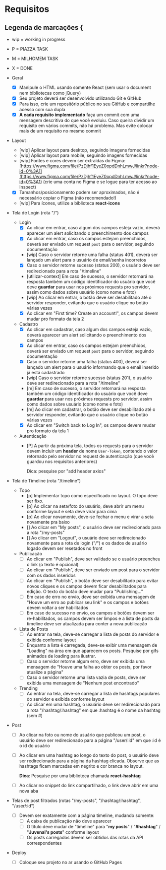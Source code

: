# Requisitos


## Legenda de marcações {
- wip = working in progress
- P = PIAZZA TASK
- M = MILHOMEM TASK
- X = DONE


- Geral
    - [x]  Manipule o HTML usando somente React (sem usar o document nem bibliotecas como jQuery)
    - [x]  Seu projeto deverá ser desenvolvido utilizando Git e GitHub
    - [x]  Para isso, crie um repositório público no seu GitHub e compartilhe acesso com sua dupla
    - [x]  **A cada requisito implementado** faça um commit com uma mensagem descritiva do que você evoluiu. Caso queira dividir um requisito em vários commits, não há problema. Mas evite colocar mais de um requisito no mesmo commit
- Layout
    - [wip]  Aplicar layout para desktop, seguindo imagens fornecidas
    - [wip]  Aplicar layout para mobile, seguindo imagens fornecidas
    - [wip]  Fontes e cores devem ser extraídas do Figma: [https://www.figma.com/file/PzDjhf1EyeZ0opdDnhLmwJ/linkr?node-id=0%3A1](https://www.figma.com/file/PzDjhf1EyeZ0opdDnhLmwJ/linkr?node-id=0%3A1) (crie uma conta no Figma e se logue para ter acesso ao Inspect)
    - [x]  Tamanhos/posicionamento podem ser aproximados, não é necessário copiar o Figma (não recomendado!)
    - [wip]  Para ícones, utilize a biblioteca **react-icons**
- Tela de Login (rota "/")
    - Login
        - [x]  Ao clicar em entrar, caso algum dos campos esteja vazio, deverá aparecer um alert solicitando o preenchimento dos campos
        - [x]  Ao clicar em entrar, caso os campos estejam preenchidos, deverá ser enviado um request `post` para o servidor, seguindo documentação
        - [wip]  Caso o servidor retorne uma falha (status 401), deverá ser lançado um alert para o usuário de email/senha incorretos
        - [x]  Caso o servidor retorne sucesso (status 200), o usuário deve ser redirecionado para a rota "/timeline"
        - [utilizar-context]  Em caso de sucesso, o servidor retornará na resposta também um código identificador do usuário que você deve **guardar** para usar nos próximos requests pro servidor, assim como dados sobre usuário (como nome e foto)
        - [wip]  Ao clicar em entrar, o botão deve ser desabilitado até o servidor responder, evitando que o usuário clique no botão várias vezes
        - [X]  Ao clicar em "First time? Create an account!", os campos devem mudar pro formato da tela 2
    - Cadastro
        - [x]  Ao clicar em cadastrar, caso algum dos campos esteja vazio, deverá aparecer um alert solicitando o preenchimento dos campos
        - [x]  Ao clicar em entrar, caso os campos estejam preenchidos, deverá ser enviado um request `post` para o servidor, seguindo documentação
        - [x]  Caso o servidor retorne uma falha (status 400), deverá ser lançado um alert para o usuário informando que o email inserido já está cadastrado
        - [wip]  Caso o servidor retorne sucesso (status 201), o usuário deve ser redirecionado para a rota "/timeline"
        - [m]  Em caso de sucesso, o servidor retornará na resposta também um código identificador do usuário que você deve **guardar** para usar nos próximos requests pro servidor, assim como dados sobre usuário (como nome e foto)
        - [m]  Ao clicar em cadastrar, o botão deve ser desabilitado até o servidor responder, evitando que o usuário clique no botão várias vezes
        - [x]  Ao clicar em "Switch back to Log In", os campos devem mudar pro formato da tela 1
    - Autenticação
        - [P]  A partir da próxima tela, todos os requests para o servidor devem incluir um **header** de nome `User-Token`, contendo o valor retornado pelo servidor no request de autenticação (que você guardou nos requisitos anteriores)

            Dica: pesquise por "add header axios" 

- Tela de Timeline (rota "/timeline")
    - Topo
        - [p]  Implementar topo como especificado no layout. O topo deve ser fixo.
        - [p]  Ao clicar na seta/foto do usuário, deve abrir um menu conforme layout e seta deve virar para cima
        - [p]  Ao clicar novamente, deve-se fechar o menu e virar a seta novamente pra baixo
        - []  Ao clicar em "My posts", o usuário deve ser redirecionado para a rota "/my-posts"
        - []  Ao clicar em "Logout", o usuário deve ser redirecionado novamente para a rota de login ("/") e os dados de usuário logado devem ser resetados no front
    - Publicação
        - [ ]  Ao clicar em "Publish", deve ser validado se o usuário preencheu o link (o texto é opcional)
        - [ ]  Ao clicar em "Publish", deve ser enviado um post para o servidor com os dados inseridos
        - [ ]  Ao clicar em "Publish", o botão deve ser desabilitado para evitar novos cliques e os campos devem ficar desabilitados para edição. O texto do botão deve mudar para "Publishing..."
        - [ ]  Em caso de erro no envio, deve ser exibida uma mensagem de "Houve um erro ao publicar seu link" e os campos e botões devem voltar a ser habilitados
        - [ ]  Em caso de sucesso no envio, os campos e botões devem ser re-habilitados, os campos devem ser limpos e a lista de posts da timeline deve ser atualizada para conter a nova publicação
    - Lista de Posts
        - [ ]  Ao entrar na tela, deve-se carregar a lista de posts do servidor e exibida conforme layout
        - [ ]  Enquanto a lista é carregada, deve-se exibir uma mensagem de "Loading" na área em que aparecem os posts. Pesquise por gifs animados de loading para ilustrar.
        - [ ]  Caso o servidor retorne algum erro, deve ser exibida uma mensagem de "Houve uma falha ao obter os posts, por favor atualize a página"
        - [ ]  Caso o servidor retorne uma lista vazia de posts, deve ser exibida uma mensagem de "Nenhum post encontrado"
    - Trending
        - [ ]  Ao entrar na tela, deve-se carregar a lista de hashtags populares do servidor e exibida conforme layout
        - [ ]  Ao clicar em uma hashtag, o usuário deve ser redirecionado para a rota "/hashtag/:hashtag" em que :hashtag é o nome da hashtag (sem #)
- Post
    - [ ]  Ao clicar na foto ou nome do usuário que publicou um post, o usuário deve ser redirecionado para a página "/user/:id" em que :id é o id do usuário
    - [ ]  Ao clicar em uma hashtag ao longo do texto do post, o usuário deve ser redirecionado para a página da hashtag clicada. Observe que as hashtags ficam marcadas em negrito e cor branca no layout.

        **Dica**: Pesquise por uma biblioteca chamada **react-hashtag**

    - [ ]  Ao clicar no snippet do link compartilhado, o link deve abrir em uma nova aba
- Telas de post filtrados (rotas "/my-posts", "/hashtag/:hashtag", "/user/:id")
    - [ ]  Devem ser exatamente com a página timeline, mudando somente:
        - [ ]  A caixa de publicação não deve aparecer
        - [ ]  O título deve mudar de "timeline" para "**my posts**" / "**#hashtag**" / "**Juvenal's posts**" conforme layout
        - [ ]  Os posts carregados devem ser obtidos das rotas da API correspondentes

- Deploy
    - [ ]  Coloque seu projeto no ar usando o GitHub Pages
